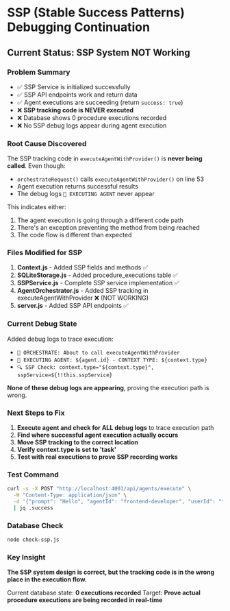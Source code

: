 # SSP (Stable Success Patterns) Debugging Continuation

## Current Status: SSP System NOT Working

### Problem Summary
- ✅ SSP Service is initialized successfully
- ✅ SSP API endpoints work and return data
- ✅ Agent executions are succeeding (return `success: true`)  
- ❌ **SSP tracking code is NEVER executed**
- ❌ Database shows 0 procedure executions recorded
- ❌ No SSP debug logs appear during agent execution

### Root Cause Discovered
The SSP tracking code in `executeAgentWithProvider()` is **never being called**. Even though:
- `orchestrateRequest()` calls `executeAgentWithProvider()` on line 53
- Agent execution returns successful results
- The debug logs `🎯 EXECUTING AGENT` never appear

This indicates either:
1. The agent execution is going through a different code path
2. There's an exception preventing the method from being reached
3. The code flow is different than expected

### Files Modified for SSP
1. **Context.js** - Added SSP fields and methods ✅
2. **SQLiteStorage.js** - Added procedure_executions table ✅ 
3. **SSPService.js** - Complete SSP service implementation ✅
4. **AgentOrchestrator.js** - Added SSP tracking in executeAgentWithProvider ❌ (NOT WORKING)
5. **server.js** - Added SSP API endpoints ✅

### Current Debug State
Added debug logs to trace execution:
- `🚀 ORCHESTRATE: About to call executeAgentWithProvider` 
- `🎯 EXECUTING AGENT: ${agent.id} - CONTEXT TYPE: ${context.type}`
- `🔍 SSP Check: context.type="${context.type}", sspService=${!!this.sspService}`

**None of these debug logs are appearing**, proving the execution path is wrong.

### Next Steps to Fix
1. **Execute agent and check for ALL debug logs** to trace execution path
2. **Find where successful agent execution actually occurs** 
3. **Move SSP tracking to the correct location**
4. **Verify context.type is set to 'task'** 
5. **Test with real executions to prove SSP recording works**

### Test Command
```bash
curl -s -X POST "http://localhost:4001/api/agents/execute" \
  -H "Content-Type: application/json" \
  -d '{"prompt": "Hello", "agentId": "frontend-developer", "userId": "test", "sessionId": "test", "providerId": "primary"}' \
  | jq .success
```

### Database Check
```bash
node check-ssp.js
```

### Key Insight
**The SSP system design is correct, but the tracking code is in the wrong place in the execution flow.**

Current database state: **0 executions recorded**
Target: **Prove actual procedure executions are being recorded in real-time**